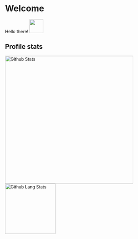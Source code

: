 # Welcome
Hello there! <img src="https://github.githubassets.com/images/mona-whisper.gif" width="45">

## Profile stats
<img src="https://github-readme-stats.vercel.app/api?username=lucpena&show_icons=true" alt="Github Stats" width="420"/>
<img src="https://github-readme-stats.vercel.app/api/top-langs/?username=lucpena&layout=compact" alt="Github Lang Stats" height="165">

 

<!--
**lucpena/lucpena** is a ✨ _special_ ✨ repository because its `README.md` (this file) appears on your GitHub profile.

Here are some ideas to get you started:

- 🔭 I’m currently working on ...
- 🌱 I’m currently learning ...
- 👯 I’m looking to collaborate on ...
- 🤔 I’m looking for help with ...
- 💬 Ask me about ...
- 📫 How to reach me: ...
- 😄 Pronouns: ...
- ⚡ Fun fact: ...
-->
